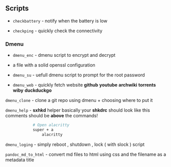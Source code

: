 ## Scripts

* `checkbattery` - notify when the battery is low

* `checkping` - quickly check the connectivity

### Dmenu

* `dmenu_enc` - dmenu script to encrypt and decrypt 
* a file with a solid openssl configuration

* `dmenu_su` - uefull dmenu script to prompt for the root 
password

* `dmenu_web` - quickly fetch website 
__github__
__youtube__
__archwiki__
__torrents__
__wiby__
__duckduckgo__
                            
`dmenu_clone` - clone a git repo using dmenu + choosing where to put it                

`dmenu_help` - __sxhkd__ helper basically 
            your __shkdrc__ should look like this
            comments should be __above__ the commands! 
```sh
            # Open alacritty
            super + a
                alacritty
 ```
`dmenu_loging` - simply reboot , shutdown , lock ( with slock ) script

`pandoc_md_to_html` - convert md files to html using css and the filename as a 
metadata title
